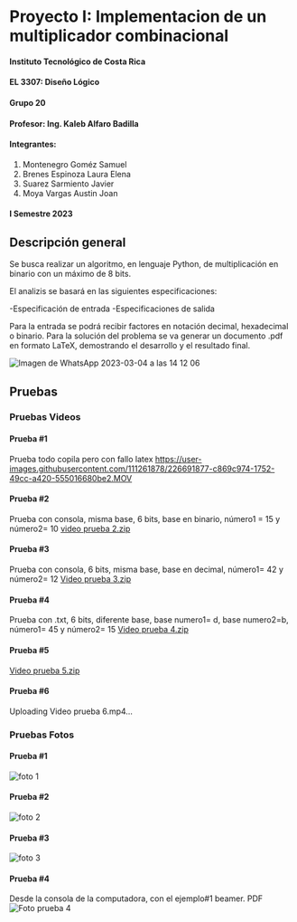 # Proyecto I: Implementacion de un multiplicador combinacional


#### Instituto Tecnológico de Costa Rica
#### EL 3307: Diseño Lógico
#### Grupo 20
#### Profesor: Ing. Kaleb Alfaro Badilla

#### Integrantes:
1. Montenegro Goméz Samuel
2. Brenes Espinoza Laura Elena
3. Suarez Sarmiento Javier
4. Moya Vargas Austin Joan

#### I Semestre 2023


## Descripción general
Se busca realizar un algoritmo, en lenguaje Python, de multiplicación en binario con un máximo de 8 bits.

El analizis se basará en las siguientes especificaciones:

  -Especificación de entrada
  -Especificaciones de salida
  
Para la entrada se podrá recibir factores en notación decimal, hexadecimal o binario.
Para la solución del problema se va generar un documento .pdf en formato LaTeX, demostrando el desarrollo y el resultado final.


![Imagen de WhatsApp 2023-03-04 a las 14 12 06](https://user-images.githubusercontent.com/111261878/223181484-c1d91789-289e-4986-9f63-a0cb3cb1e8f2.jpg)



## Pruebas

### Pruebas Videos

#### Prueba #1
Prueba todo copila pero con fallo latex
https://user-images.githubusercontent.com/111261878/226691877-c869c974-1752-49cc-a420-555016680be2.MOV



#### Prueba #2
Prueba con consola, misma base, 6 bits, base en binario, número1 = 15 y número2= 10
[video prueba 2.zip](https://github.com/Lauritabrenes/Proyecto1-DL-Implementaci-n-de-un-multiplicador-combinacional/files/11032074/video.prueba.2.zip)



#### Prueba #3
Prueba con consola, 6 bits, misma base, base en decimal, número1= 42 y número2= 12
[Video prueba 3.zip](https://github.com/Lauritabrenes/Proyecto1-DL-Implementaci-n-de-un-multiplicador-combinacional/files/11032153/Video.prueba.3.zip)



#### Prueba #4
Prueba con .txt, 6 bits, diferente base, base numero1= d, base numero2=b, número1= 45 y número2= 15
[Video prueba 4.zip](https://github.com/Lauritabrenes/Proyecto1-DL-Implementaci-n-de-un-multiplicador-combinacional/files/11032184/Video.prueba.4.zip)



#### Prueba #5
[Video prueba 5.zip](https://github.com/Lauritabrenes/Proyecto1-DL-Implementaci-n-de-un-multiplicador-combinacional/files/11035740/Video.prueba.5.zip)



#### Prueba #6

Uploading Video prueba 6.mp4…






### Pruebas Fotos



#### Prueba #1
![foto 1](https://user-images.githubusercontent.com/111261878/226702381-b49a05d8-0232-4e46-9156-b64b605d3b8b.jpg)



#### Prueba #2
![foto 2](https://user-images.githubusercontent.com/111261878/226702441-4cb580f4-074a-4f3b-98b4-31c4d2edca2a.jpg)



#### Prueba #3
![foto 3](https://user-images.githubusercontent.com/111261878/226702528-8f8b9f50-0aae-4f48-a78f-532ffd7f593f.jpg)



#### Prueba #4
Desde la consola de la computadora, con el ejemplo#1 beamer. PDF
![Foto prueba 4](https://user-images.githubusercontent.com/111261878/226707012-d8d684ab-9ed2-4f06-ba44-b28b22a279d6.png)
